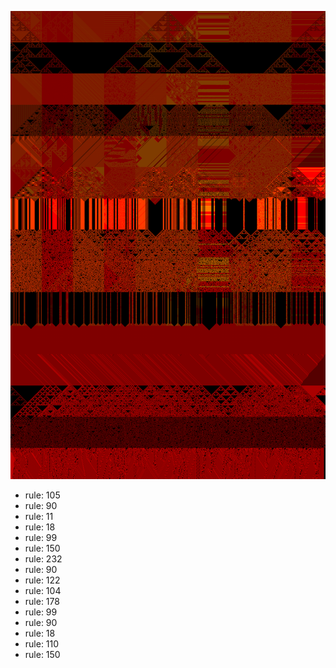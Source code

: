 ![photo](./output.png) 
 * rule: 105
* rule: 90
* rule: 11
* rule: 18
* rule: 99
* rule: 150
* rule: 232
* rule: 90
* rule: 122
* rule: 104
* rule: 178
* rule: 99
* rule: 90
* rule: 18
* rule: 110
* rule: 150
